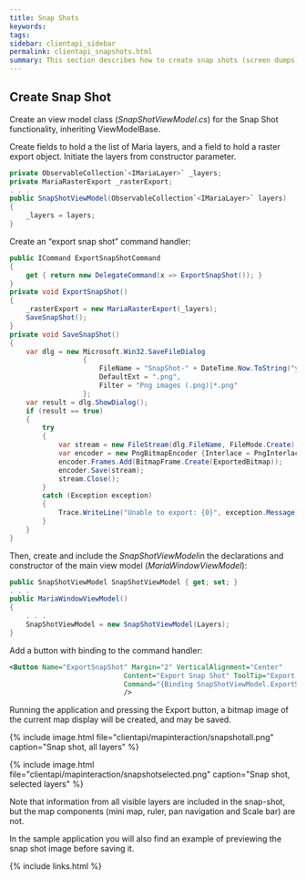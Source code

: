 ```yaml
---
title: Snap Shots
keywords: 
tags: 
sidebar: clientapi_sidebar
permalink: clientapi_snapshots.html
summary: This section describes how to create snap shots (screen dumps) of information in the map area.
---
```

##  Create Snap Shot

Create an view model class (*SnapShotViewModel.cs*) for the Snap Shot functionality, inheriting ViewModelBase.

Create fields to hold a the list of Maria layers, and a field to hold a raster export object. Initiate the layers from constructor parameter.

```csharp
private ObservableCollection`<IMariaLayer>` _layers;
private MariaRasterExport _rasterExport;
. . .
public SnapShotViewModel(ObservableCollection`<IMariaLayer>` layers)
{
    _layers = layers;
}
```

Create an “export snap shot” command handler:

```csharp
public ICommand ExportSnapShotCommand
{
    get { return new DelegateCommand(x => ExportSnapShot()); }
}
private void ExportSnapShot()
{
    _rasterExport = new MariaRasterExport(_layers);
    SaveSnapShot();
}
private void SaveSnapShot()
{
    var dlg = new Microsoft.Win32.SaveFileDialog
                  {
                      FileName = "SnapShot-" + DateTime.Now.ToString("yyyy-MM-dd hh-mm-ss"),
                      DefaultExt = ".png",
                      Filter = "Png images (.png)|*.png"
                  };
    var result = dlg.ShowDialog();
    if (result == true)
    {
        try
        {
            var stream = new FileStream(dlg.FileName, FileMode.Create);
            var encoder = new PngBitmapEncoder {Interlace = PngInterlaceOption.On};
            encoder.Frames.Add(BitmapFrame.Create(ExportedBitmap));
            encoder.Save(stream);
            stream.Close();
        }
        catch (Exception exception)
        {
            Trace.WriteLine("Unable to export: {0}", exception.Message);
        }
    }
}
```

Then, create and include the *SnapShotViewModel*in the declarations and constructor of the main view model (*MariaWindowViewModel*):

```csharp
public SnapShotViewModel SnapShotViewModel { get; set; }
. . .
public MariaWindowViewModel()
{
    . . .
    SnapShotViewModel = new SnapShotViewModel(Layers);
}
```

Add a button with binding to the command handler:

```xml
<Button Name="ExportSnapShot" Margin="2" VerticalAlignment="Center"
                            Content="Export Snap Shot" ToolTip="Export Snap Shot" 
                            Command="{Binding SnapShotViewModel.ExportSnapShotCommand}"
                            />
```

Running the application and pressing the Export button, a bitmap image of the current map display will be created, and may be saved.

{% include image.html file="clientapi/mapinteraction/snapshotall.png" caption="Snap shot, all layers" %}

{% include image.html file="clientapi/mapinteraction/snapshotselected.png" caption="Snap shot, selected layers" %}

Note that information from all visible layers are included in the snap-shot, but the map components (mini map, ruler, pan navigation and Scale bar) are not.

In the sample application you will also find an example of previewing the snap shot image before saving it.

{% include links.html %}